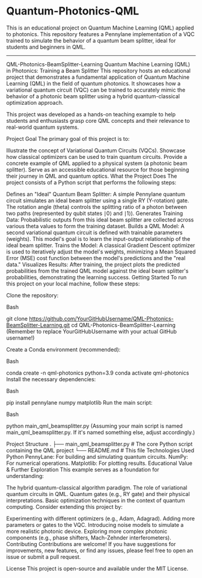 # Quantum-Photonics-QML
This is an educational project on Quantum Machine Learning (QML) applied to photonics. This repository features a Pennylane implementation of a VQC trained to simulate the behavior of a quantum beam splitter, ideal for students and beginners in QML.
**************
QML-Photonics-BeamSplitter-Learning
 Quantum Machine Learning (QML) in Photonics: Training a Beam Splitter
This repository hosts an educational project that demonstrates a fundamental application of Quantum Machine Learning (QML) in the field of quantum photonics. It showcases how a variational quantum circuit (VQC) can be trained to accurately mimic the behavior of a photonic beam splitter using a hybrid quantum-classical optimization approach.

This project was developed as a hands-on teaching example to help students and enthusiasts grasp core QML concepts and their relevance to real-world quantum systems.

 Project Goal
The primary goal of this project is to:

Illustrate the concept of Variational Quantum Circuits (VQCs).
Showcase how classical optimizers can be used to train quantum circuits.
Provide a concrete example of QML applied to a physical system (a photonic beam splitter).
Serve as an accessible educational resource for those beginning their journey in QML and quantum optics.
 What the Project Does
The project consists of a Python script that performs the following steps:

Defines an "Ideal" Quantum Beam Splitter: A simple Pennylane quantum circuit simulates an ideal beam splitter using a single RY (Y-rotation) gate. The rotation angle (theta) controls the splitting ratio of a photon between two paths (represented by qubit states ∣0⟩ and ∣1⟩).
Generates Training Data: Probabilistic outputs from this ideal beam splitter are collected across various theta values to form the training dataset.
Builds a QML Model: A second variational quantum circuit is defined with trainable parameters (weights). This model's goal is to learn the input-output relationship of the ideal beam splitter.
Trains the Model: A classical Gradient Descent optimizer is used to iteratively adjust the model's weights, minimizing a Mean Squared Error (MSE) cost function between the model's predictions and the "real data."
Visualizes Results: After training, the project plots the predicted probabilities from the trained QML model against the ideal beam splitter's probabilities, demonstrating the learning success.
 Getting Started
To run this project on your local machine, follow these steps:

Clone the repository:

Bash

git clone https://github.com/YourGitHubUsername/QML-Photonics-BeamSplitter-Learning.git
cd QML-Photonics-BeamSplitter-Learning
(Remember to replace YourGitHubUsername with your actual GitHub username!)

Create a Conda environment (recommended):

Bash

conda create -n qml-photonics python=3.9
conda activate qml-photonics
Install the necessary dependencies:

Bash

pip install pennylane numpy matplotlib
Run the main script:

Bash

python main_qml_beamsplitter.py
(Assuming your main script is named main_qml_beamsplitter.py. If it's named something else, adjust accordingly.)

 Project Structure
.
├── main_qml_beamsplitter.py # The core Python script containing the QML project
└── README.md              # This file
 Technologies Used
Python
PennyLane: For building and simulating quantum circuits.
NumPy: For numerical operations.
Matplotlib: For plotting results.
 Educational Value & Further Exploration
This example serves as a foundation for understanding:

The hybrid quantum-classical algorithm paradigm.
The role of variational quantum circuits in QML.
Quantum gates (e.g., RY gate) and their physical interpretations.
Basic optimization techniques in the context of quantum computing.
Consider extending this project by:

Experimenting with different optimizers (e.g., Adam, Adagrad).
Adding more parameters or gates to the VQC.
Introducing noise models to simulate a more realistic photonic device.
Exploring more complex photonic components (e.g., phase shifters, Mach-Zehnder interferometers).
 Contributing
Contributions are welcome! If you have suggestions for improvements, new features, or find any issues, please feel free to open an issue or submit a pull request.

 License
This project is open-source and available under the MIT License.
